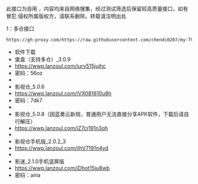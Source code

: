 此接口为自用 ，内容均来自网络搜集，经过测试筛选后保留较高质量接口，如有冒犯 侵权所属版权方，请联系删除。转载请注明出处

1：多仓接口
````bash
https://gh-proxy.com/https://raw.githubusercontent.com/chendi0207/my-TVBOX/main/tvboxqq/本地仓.txt
````

- 软件下载
- 堡盒（支持多仓）_3.0.9
- https://wwp.lanzoul.com/iurv515jujhc
- 密码：56oz
-
- 影视仓_5.0.6
- https://wwp.lanzoul.com/iVX081610u8h
- 密码：7dk7
- 
- 影视仓_5.0.8（因蓝奏云新规，普通用户无法直接分享APK软件，下载后请自行解压）
- https://wwp.lanzoul.com/iZ7cj191n3oh
- 
- 影视仓手机版_2.0.2_3
- https://wwp.lanzoul.com/ilhV7191n4yd
- 
- 影迷_2.1.0手机竖屏版
- https://wwp.lanzoul.com/iDhot15ju8wb
- 密码：aina